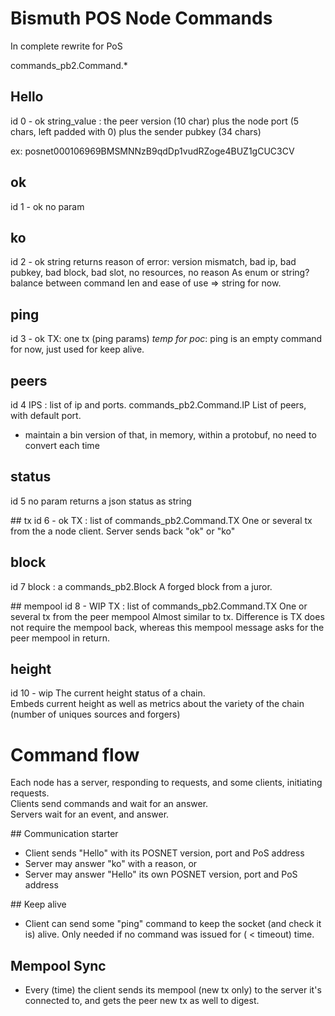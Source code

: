 # Bismuth POS Node Commands

In complete rewrite for PoS

commands_pb2.Command.*



## Hello
id 0 - ok
string_value : the peer version (10 char) plus the node port (5 chars, left padded with 0) plus the sender pubkey (34 chars)   

ex:
posnet000106969BMSMNNzB9qdDp1vudRZoge4BUZ1gCUC3CV 

## ok
id 1 - ok
no param

## ko
id 2 - ok
string
returns reason of error: version mismatch, bad ip, bad pubkey, bad block, bad slot, no resources, no reason
As enum or string? balance between command len and ease of use => string for now.

## ping
id 3 - ok
TX: one tx (ping params)
*temp for poc*: ping is an empty command for now, just used for keep alive.

## peers
id 4
IPS : list of ip and ports. commands_pb2.Command.IP
List of peers, with default port.
* maintain a bin version of that, in memory, within a protobuf, no need to convert each time

## status
id 5
no param
returns a json status as string

## tx
id 6 - ok
TX : list of commands_pb2.Command.TX
One or several tx from the a node client. Server sends back "ok" or "ko"

## block
id 7
block : a commands_pb2.Block
A forged block from a juror.

## mempool
id 8 - WIP
TX : list of commands_pb2.Command.TX
One or several tx from the peer mempool
Almost similar to tx. Difference is TX does not require the mempool back, 
whereas this mempool message asks for the peer mempool in return.

## height
id 10 - wip
The current height status of a chain.  
Embeds current height as well as metrics about the variety of the chain (number of uniques sources and forgers)

# Command flow

Each node has a server, responding to requests, and some clients, initiating requests.  
Clients send commands and wait for an answer.  
Servers wait for an event, and answer.  

## Communication starter

* Client sends "Hello" with its POSNET version, port and PoS address
* Server may answer "ko" with a reason, or
* Server may answer "Hello" its own POSNET version, port and PoS address

## Keep alive

* Client can send some "ping" command to keep the socket (and check it is) alive. Only needed if no command was issued for ( < timeout) time.

## Mempool Sync
* Every (time) the client sends its mempool (new tx only) to the server it's connected to, and gets the peer new tx as well to digest.
 


